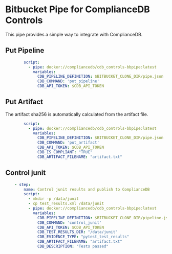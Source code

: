 # Bitbucket Pipe for ComplianceDB Controls

This pipe provides a simple way to integrate with ComplianceDB. 

## Put Pipeline
```yaml
        script:
          - pipe: docker://compliancedb/cdb_controls-bbpipe:latest
            variables:
              CDB_PIPELINE_DEFINITION: $BITBUCKET_CLONE_DIR/pipe.json
              CDB_COMMAND: 'put_pipeline'
              CDB_API_TOKEN: $CDB_API_TOKEN
```

## Put Artifact

The artifact sha256 is automatically calculated from the artifact file.

```yaml
        script:
          - pipe: docker://compliancedb/cdb_controls-bbpipe:latest
            variables:
              CDB_PIPELINE_DEFINITION: $BITBUCKET_CLONE_DIR/pipe.json
              CDB_COMMAND: 'put_artifact'
              CDB_API_TOKEN: $CDB_API_TOKEN
              CDB_IS_COMPLIANT: "TRUE"
              CDB_ARTIFACT_FILENAME: "artifact.txt"
```

## Control junit

````yaml
    - step:
        name: Control junit results and publish to ComplianceDB
        script:
          - mkdir -p /data/junit
          - cp test_results.xml /data/junit
          - pipe: docker://compliancedb/cdb_controls-bbpipe:latest
            variables:
              CDB_PIPELINE_DEFINITION: $BITBUCKET_CLONE_DIR/pipeline.json
              CDB_COMMAND: 'control_junit'
              CDB_API_TOKEN: $CDB_API_TOKEN
              CDB_TEST_RESULTS_DIR: "/data/junit"
              CDB_EVIDENCE_TYPE: "pytest_test_results"
              CDB_ARTIFACT_FILENAME: "artifact.txt"
              CDB_DESCRIPTION: "Tests passed"
````